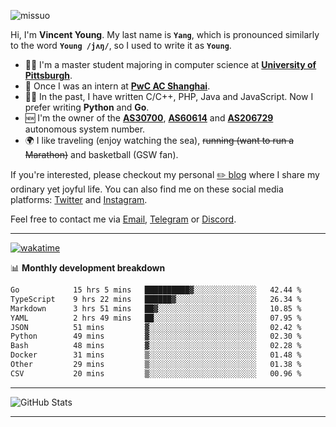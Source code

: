 <p align="left"> <img src="https://komarev.com/ghpvc/?username=missuo&label=Profile%20views&color=0e75b6&style=flat" alt="missuo" /> </p>


Hi, I'm **Vincent Young**. My last name is **`Yang`**, which is pronounced similarly to the word **`Young /jʌŋ/`**, so I used to write it as **`Young`**. 

-  👨‍🎓 I'm a master student majoring in computer science at [**University of Pittsburgh**](https://www.pitt.edu).
-  💼 Once I was an intern at **[PwC AC Shanghai](https://www.linkedin.com/company/pwc-ac-shanghai/)**.
-  👨‍💻 In the past, I have written C/C++, PHP, Java and JavaScript. Now I prefer writing **Python** and **Go**.
-  🆕 I'm the owner of the **[AS30700](https://bgp.tools/as/30700)**, **[AS60614](https://bgp.tools/as/60614)** and **[AS206729](https://bgp.tools/as/206729)** autonomous system number.
-  🌍 I like traveling (enjoy watching the sea), ~~running (want to run a Marathon)~~ and basketball (GSW fan).

If you're interested, please checkout my personal [✏️ blog](https://missuo.me/) where I share my ordinary yet joyful life. You can also find me on these social media platforms: [Twitter](https://twitter.com/m1ssuo) and [Instagram](https://www.instagram.com/missuo.me).

Feel free to contact me via <a href="mailto:me@owo.nz">Email</a>, [Telegram](https://t.me/missuo) or [Discord](https://discordapp.com/users/missuo#7448).

-------

[![wakatime](https://wakatime.com/badge/user/c13cd961-40ca-417a-afb6-1f9ea8ac295c.svg)](https://wakatime.com/@missuo)

📊 **Monthly development breakdown**
<!--START_SECTION:waka-->

```txt
Go            15 hrs 5 mins   ██████████▓░░░░░░░░░░░░░░   42.44 %
TypeScript    9 hrs 22 mins   ██████▓░░░░░░░░░░░░░░░░░░   26.34 %
Markdown      3 hrs 51 mins   ██▓░░░░░░░░░░░░░░░░░░░░░░   10.85 %
YAML          2 hrs 49 mins   ██░░░░░░░░░░░░░░░░░░░░░░░   07.95 %
JSON          51 mins         ▓░░░░░░░░░░░░░░░░░░░░░░░░   02.42 %
Python        49 mins         ▓░░░░░░░░░░░░░░░░░░░░░░░░   02.30 %
Bash          48 mins         ▓░░░░░░░░░░░░░░░░░░░░░░░░   02.28 %
Docker        31 mins         ▒░░░░░░░░░░░░░░░░░░░░░░░░   01.48 %
Other         29 mins         ▒░░░░░░░░░░░░░░░░░░░░░░░░   01.38 %
CSV           20 mins         ▒░░░░░░░░░░░░░░░░░░░░░░░░   00.96 %
```

<!--END_SECTION:waka-->

-------

![GitHub Stats](https://github-readme-stats-opal-alpha-76.vercel.app/api?username=missuo&show_icons=true&theme=transparent)

-------

